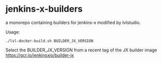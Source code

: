 # jenkins-x-builders

a monorepo containing builders for jenkins-x modified by lvlstudio.

Usage:
```
./lvl-docker-build.sh BUILDER_JX_VERSION
```

Select the BUILDER_JX_VERSION from a recent tag of the JX builder image
https://gcr.io/jenkinsxio/builder-jx
